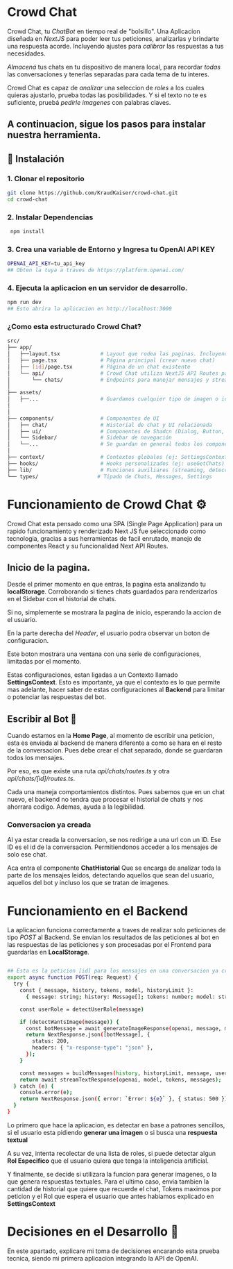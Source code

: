 #  Crowd Chat

Crowd Chat, tu *ChatBot* en tiempo real de "bolsillo". Una Aplicacion diseñada en *NextJS* para poder leer tus peticiones, analizarlas y brindarte una respuesta acorde. Incluyendo ajustes para *calibrar* las respuestas a tus necesidades.

*Almacená* tus chats en tu dispositivo de manera local, para recordar *todas* las conversaciones y tenerlas separadas para cada tema de tu interes.

Crowd Chat es capaz de *analizar* una seleccion de *roles* a los cuales quieras ajustarlo, prueba todas las posibilidades. Y si el texto no te es suficiente, pruebá *pedirle imagenes* con palabras claves.

A continuacion, sigue los pasos para instalar nuestra herramienta. 
---

## 🚀 Instalación

### 1. Clonar el repositorio
```bash
git clone https://github.com/KraudKaiser/crowd-chat.git
cd crowd-chat
```

### 2. Instalar Dependencias
```bash
 npm install
```
### 3. Crea una variable de Entorno y Ingresa tu OpenAI API KEY
```bash
OPENAI_API_KEY=tu_api_key
## Obten la tuya a traves de https://platform.openai.com/
```
### 4. Ejecuta la aplicacion en un servidor de desarrollo.
```bash
npm run dev
## Esto abrira la aplicacion en http://localhost:3000
```

### ¿Como esta estructurado Crowd Chat?
```bash
src/
├── app/
│   ├──layout.tsx             # Layout que rodea las paginas. Incluyendo Header
│   ├── page.tsx              # Página principal (crear nuevo chat)
│   ├── [id]/page.tsx         # Página de un chat existente
│   └── api/                  # Crowd Chat utiliza NextJS API Routes para manejar sus peticiones Backend.
│       └── chats/            # Endpoints para manejar mensajes y streaming
│
├── assets/
│   ├──...                    # Guardamos cualquier tipo de imagen o icono que utilice la pagina.
│
│
├── components/               # Componentes de UI
│   ├── chat/                 # Historial de chat y UI relacionada
│   ├── ui/                   # Componentes de Shadcn (Dialog, Button, etc.)
│   └── Sidebar/              # Sidebar de navegación
│   └──...                    # Se guardan en general todos los componentes que requiera la pagina.
│
├── context/                  # Contextos globales (ej: SettingsContext)
├── hooks/                    # Hooks personalizados (ej: useGetChats)
├── lib/                      # Funciones auxiliares (streaming, detecciones)
└── types/                   # Tipado de Chats, Messages, Settings
```

# Funcionamiento de Crowd Chat ⚙️

Crowd Chat esta pensado como una SPA (Single Page Application) para un rapido funcionamiento y renderizado
Next JS fue seleccionado como tecnologia, gracias a sus herramientas de facil enrutado, manejo de componentes React
y su funcionalidad Next API Routes. 

## Inicio de la pagina.

Desde el primer momento en que entras, la pagina esta analizando tu **localStorage**. Corroborando si tienes chats guardados para renderizarlos en el Sidebar con el historial de chats. 

Si no, simplemente se mostrara la pagina de inicio, esperando la accion de el usuario. 

En la parte derecha del *Header*, el usuario podra observar un boton de configuracion.

Este boton mostrara una ventana con una serie de configuraciones, limitadas por el momento.

Estas configuraciones, estan ligadas a un Contexto llamado **SettingsContext**.
Esto es importante, ya que el contexto es lo que permite mas adelante, hacer saber de estas
configuraciones al **Backend** para limitar o potenciar las respuestas del bot.

## Escribir al Bot 🤖
Cuando estamos en la **Home Page**, al momento de escribir una peticion, esta es enviada al backend de manera diferente a como se hara en el resto de la conversacion. Pues debe crear el chat separado, donde se guardaran todos los mensajes. 

Por eso, es que existe una ruta *api/chats/routes.ts* y otra *api/chats/[id]/routes.ts*.

Cada una maneja comportamientos distintos. Pues sabemos que en un chat nuevo, el backend no tendra que procesar el historial de chats y nos ahorrara codigo. Ademas, ayuda a la legibilidad.

### Conversacion ya creada 

Al ya estar creada la conversacion, se nos redirige a una url con un ID. Ese ID es el id de la conversacion. Permitiendonos acceder a los mensajes de solo ese chat. 

Aca entra el componente **ChatHistorial** Que se encarga de analizar toda la parte de los mensajes leidos, detectando aquellos que sean del usuario, aquellos del bot y incluso los que se tratan de imagenes. 

# Funcionamiento en el Backend
La aplicacion funciona correctamente a traves de realizar solo peticiones de tipo *POST* 
al Backend. Se envian los resultados de las peticiones al bot en las respuestas de las peticiones y 
son procesadas por el Frontend para guardarlas en **LocalStorage**.

```bash

## Esta es la peticion [id] para los mensajes en una conversacion ya creada.
export async function POST(req: Request) {
  try {
    const { message, history, tokens, model, historyLimit }:
      { message: string; history: Message[]; tokens: number; model: string; historyLimit: number } = await req.json();

    const userRole = detectUserRole(message)

    if (detectWantsImage(message)) {
      const botMessage = await generateImageResponse(openai, message, model);
      return NextResponse.json([botMessage], {
        status: 200,
        headers: { "x-response-type": "json" },
      });
    }

    const messages = buildMessages(history, historyLimit, message, userRole);
    return await streamTextResponse(openai, model, tokens, messages);
  } catch (e) {
    console.error(e);
    return NextResponse.json({ error: `Error: ${e}` }, { status: 500 });
  }
}

```

Lo primero que hace la aplicacion, es detectar en base a patrones sencillos, si el usuario esta pidiendo **generar una imagen** o si busca una **respuesta textual**

A su vez, intenta recolectar de una lista de roles, si puede detectar algun **Rol Especifico** que el usuario quiera que tenga la inteligencia artificial. 

Y finalmente, se decide si utilizara la funcion para generar imagenes, o la que genera respuestas textuales.
Para el ultimo caso, envia tambien la cantidad de historial que quiere que recuerde el chat, Tokens maximos por peticion y el Rol que espera el usuario que antes habiamos explicado en **SettingsContext**

# Decisiones en el Desarrollo 🧠

En este apartado, explicare mi toma de decisiones encarando esta prueba tecnica, siendo mi primera
aplicacion integrando la API de OpenAI.